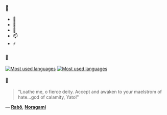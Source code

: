 ### 👋

- 🔭
- 🌱
- 💬
- 📫
- ⚡

#### 🧏

[![Most used languages](https://github-readme-stats-aynah.vercel.app/api/top-langs/?username=aynh&theme=solarized-dark&langs_count=6&layout=compact&hide_title=true)](https://github.com/anuraghazra/github-readme-stats#gh-dark-mode-only)
[![Most used languages](https://github-readme-stats-aynah.vercel.app/api/top-langs/?username=aynh&theme=solarized-light&langs_count=6&layout=compact&hide_title=true)](https://github.com/anuraghazra/github-readme-stats#gh-light-mode-only)

#### 💬

> "Loathe me, o fierce deity. Accept and awaken to your maelstrom of hate...god of calamity, Yato!"

&mdash; [**Rabō**](https://myanimelist.net/character.php?q=Rab%C5%8D&cat=character), [**Noragami**](https://myanimelist.net/search/all?q=Noragami&cat=all)
